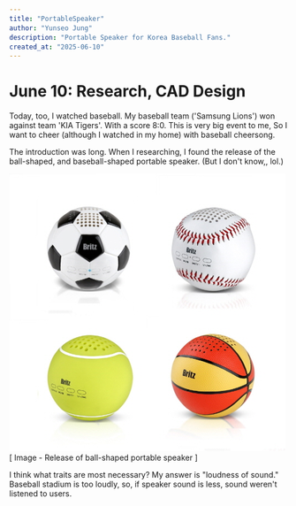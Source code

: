 ```yaml
---
title: "PortableSpeaker"
author: "Yunseo Jung"
description: "Portable Speaker for Korea Baseball Fans."
created_at: "2025-06-10"
---
```


# June 10: Research, CAD Design
Today, too, I watched baseball. My baseball team ('Samsung Lions') won against team 'KIA Tigers'. With a score 8:0. This is very big event to me, So I want to cheer (although I watched in my home) with baseball cheersong.

The introduction was long. When I researching, I found the release of the ball-shaped, and baseball-shaped portable speaker. (But I don't know,, lol.)

![Image](/assets/image1.jpg)
[ Image - Release of ball-shaped portable speaker ]

I think what traits are most necessary? My answer is "loudness of sound." Baseball stadium is too loudly, so, if speaker sound is less, sound weren't listened to users.
